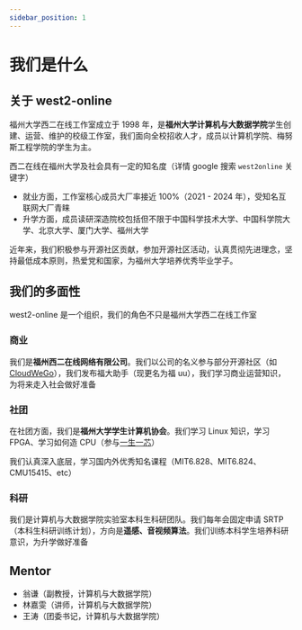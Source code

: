 ```yaml
---
sidebar_position: 1
---
```


# 我们是什么

## 关于 west2-online

福州大学西二在线工作室成立于 1998 年，是**福州大学计算机与大数据学院**学生创建、运营、维护的校级工作室，我们面向全校招收人才，成员以计算机学院、梅努斯工程学院的学生为主。

西二在线在福州大学及社会具有一定的知名度（详情 google 搜索 `west2online` 关键字）

- 就业方面，工作室核心成员大厂率接近 100%（2021 - 2024 年），受知名互联网大厂青睐
- 升学方面，成员读研深造院校包括但不限于中国科学技术大学、中国科学院大学、北京大学、厦门大学、福州大学

近年来，我们积极参与开源社区贡献，参加开源社区活动，认真贯彻先进理念，坚持最低成本原则，热爱党和国家，为福州大学培养优秀毕业学子。

## 我们的多面性

west2-online 是一个组织，我们的角色不只是福州大学西二在线工作室

### 商业

我们是**福州西二在线网络有限公司**。我们以公司的名义参与部分开源社区（如 [CloudWeGo](https://github.com/cloudwego)），我们发布福大助手（现更名为福 uu），我们学习商业运营知识，为将来走入社会做好准备

### 社团

在社团方面，我们是**福州大学学生计算机协会**。我们学习 Linux 知识，学习 FPGA、学习如何造 CPU（参与[一生一芯](https://ysyx.oscc.cc/)）

我们认真深入底层，学习国内外优秀知名课程（MIT6.828、MIT6.824、CMU15415、etc）

### 科研

我们是计算机与大数据学院实验室本科生科研团队。我们每年会固定申请 SRTP（本科生科研训练计划），方向是**遥感、音视频算法**。我们训练本科学生培养科研意识，为升学做好准备

## Mentor

- 翁谦（副教授，计算机与大数据学院）
- 林嘉雯（讲师，计算机与大数据学院）
- 王涛（团委书记，计算机与大数据学院）